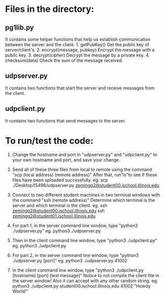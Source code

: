 # Files in the directory:

## pg1lib.py
It contains some helper functions that help us establish communication between the server and the client.
		1. getPubKey()		Get the public key of server/client's.
		2. encrypt(message, pubkey)	Encrypt the message with a public key.
		3. decrypt(cipher)		Decrypt the message by a private key.
		4. checksum(data)		Check the sum of the message received.
## udpserver.py
It contains two functions that start the server and receive messages from the client.
## udpclient.py
It contains two functions that send messages to the server.

# To run/test the code:

1. Change the hostname and port in "udpserver.py" and "udpclient.py" to your own hostname and port, and save your change.

2. Send all of these three files from local to remote using the command "scp (local address) (remote address)"
	After that, run“ls”to see if these files have been uploaded successfully.
	eg.  scp ./Desktop/IS496/udpserver.py zemingg2@student00.ischool.illinois.edu

3. Connect to two different student machines in two terminal windows with the command "ssh (remote address)"
	Determine which terminal is the server and which terminal is the client.
	eg.  ssh zemingg2@student00.ischool.illinois.edu
	        ssh zemingg2@student01.ischool.illinois.edu

4. For part 1, in the server command line window, type "python3 ./udpserver.py"
	eg.  python3 ./udpserver.py

5. Then in the client command line window, type "python3 ./udpclient.py"
	eg.  python3 ./udpclient.py

6. For part 2, in the server command line window, type "python3 ./udpserver.py [port]"
	eg.  python3 ./udpserver.py 41002

7. In the client command line window, type "python3 ./udpclient.py [hostname] [port] [test message]"
	Notice to not compile the client file in the server window! 
	Also it can accept with any other random string.
	eg.  python3 ./udpclient.py student00.ischool.illinois.edu 41002 "Howdy World!"

